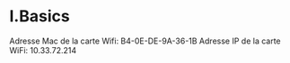 # I.Basics

Adresse Mac de la carte Wifi: B4-0E-DE-9A-36-1B
Adresse IP de la carte WiFi: 10.33.72.214
